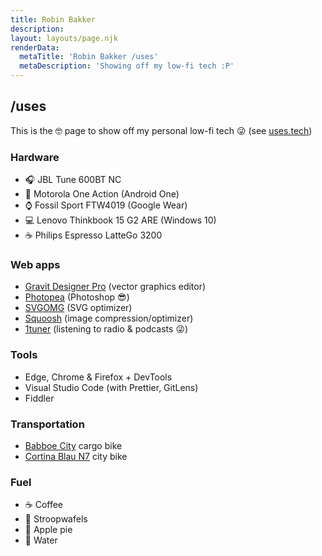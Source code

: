 ```yaml
---
title: Robin Bakker
description:
layout: layouts/page.njk
renderData:
  metaTitle: 'Robin Bakker /uses'
  metaDescription: 'Showing off my low-fi tech :P'
---
```


## /uses

This is the 🤓 page to show off my personal low-fi tech 😜 (see [uses.tech](https://uses.tech))

### Hardware

- 🎧 JBL Tune 600BT NC
- 📱 Motorola One Action (Android One)
- ⌚ Fossil Sport FTW4019 (Google Wear)
- 💻 Lenovo Thinkbook 15 G2 ARE (Windows 10)
- ☕ Philips Espresso LatteGo 3200

### Web apps

- [Gravit Designer Pro](https://designer.gravit.io) (vector graphics editor)
- [Photopea](https://www.photopea.com) (Photoshop 😎)
- [SVGOMG](https://jakearchibald.github.io/svgomg) (SVG optimizer)
- [Squoosh](https://squoosh.app) (image compression/optimizer)
- [1tuner](https://1tuner.com) (listening to radio & podcasts 😜)

### Tools

- Edge, Chrome & Firefox + DevTools
- Visual Studio Code (with Prettier, GitLens)
- Fiddler

### Transportation

- [Babboe City](https://www.babboe.nl/babboe-city) cargo bike
- [Cortina Blau N7](https://www.cortinafietsen.nl/stadsfietsen/product/CB7GBNDH) city bike

### Fuel

- ☕ Coffee
- 🍪 Stroopwafels
- 🥧 Apple pie
- 🚰 Water
